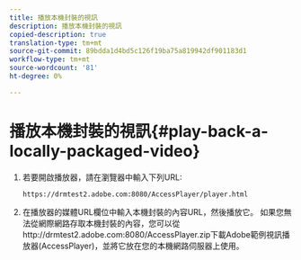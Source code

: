 ```yaml
---
title: 播放本機封裝的視訊
description: 播放本機封裝的視訊
copied-description: true
translation-type: tm+mt
source-git-commit: 89bdda1d4bd5c126f19ba75a819942df901183d1
workflow-type: tm+mt
source-wordcount: '81'
ht-degree: 0%

---
```



# 播放本機封裝的視訊{#play-back-a-locally-packaged-video}

1. 若要開啟播放器，請在瀏覽器中輸入下列URL:

   ```
   https://drmtest2.adobe.com:8080/AccessPlayer/player.html
   ```

1. 在播放器的媒體URL欄位中輸入本機封裝的內容URL，然後播放它。
如果您無法從網際網路存取本機封裝的內容，您可以從ht<span></span>tp://drmtest2.adobe.com:8080/AccessPlayer.zip下載Adobe範例視訊播放器(AccessPlayer)，並將它放在您的本機網路伺服器上使用。